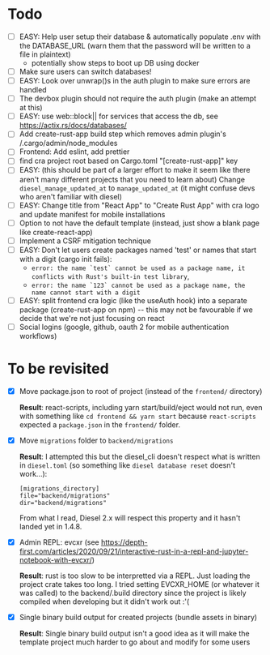 # Todo

- [ ] EASY: Help user setup their database & automatically populate .env with the DATABASE_URL (warn them that the password will be written to a file in plaintext)
  - potentially show steps to boot up DB using docker
- [ ] Make sure users can switch databases! 
- [ ] EASY: Look over unwrap()s in the auth plugin to make sure errors are handled
- [ ] The devbox plugin should not require the auth plugin (make an attempt at this)
- [ ] EASY: use web::block|| for services that access the db, see https://actix.rs/docs/databases/
- [ ] Add create-rust-app build step which removes admin plugin's /.cargo/admin/node_modules
- [ ] Frontend: Add eslint, add prettier
- [ ] find cra project root based on Cargo.toml "[create-rust-app]" key
- [ ] EASY: (this should be part of a larger effort to make it seem like there aren't many different projects that you need to learn about) Change `diesel_manage_updated_at` to `manage_updated_at` (it might confuse devs who aren't familiar with diesel)
- [ ] EASY: Change title from "React App" to "Create Rust App" with cra logo and update manifest for mobile installations
- [ ] Option to not have the default template (instead, just show a blank page like create-react-app)
- [ ] Implement a CSRF mitigation technique
- [ ] EASY: Don't let users create packages named 'test' or names that start with a digit (cargo init fails): 
  - ```error: the name `test` cannot be used as a package name, it conflicts with Rust's built-in test library```,
  - ```error: the name `123` cannot be used as a package name, the name cannot start with a digit```
- [ ] EASY: split frontend cra logic (like the useAuth hook) into a separate package (create-rust-app on npm) -- this may not be favourable if we decide that we're not just focusing on react
- [ ] Social logins (google, github, oauth 2 for mobile authentication workflows)

# To be revisited

- [x] Move package.json to root of project (instead of the `frontend/` directory)

  **Result**: react-scripts, including yarn start/build/eject would not run, even with something like `cd frontend && yarn start` because `react-scripts` expected a `package.json` in the `frontend/` folder.

- [x] Move `migrations` folder to `backend/migrations`

  **Result**: I attempted this but the diesel_cli doesn't respect what is written in `diesel.toml` (so something like `diesel database reset` doesn't work...):

  ```
  [migrations_directory]
  file="backend/migrations"
  dir="backend/migrations"
  ```
  
  From what I read, Diesel 2.x will respect this property and it hasn't landed yet in 1.4.8.

- [x] Admin REPL: evcxr (see https://depth-first.com/articles/2020/09/21/interactive-rust-in-a-repl-and-jupyter-notebook-with-evcxr/)

  **Result**: rust is too slow to be interpretted via a REPL. Just loading the project crate takes too long. I tried setting EVCXR_HOME (or whatever it was called) to the backend/.build directory since the project is likely compiled when developing but it didn't work out :'(

- [x] Single binary build output for created projects (bundle assets in binary)

  **Result**: Single binary build output isn't a good idea as it will make the template project much harder to go about and modify for some users

